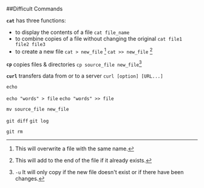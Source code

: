 ##Difficult Commands


 **`cat`** has three functions: 

+ to display the contents of a file `cat file_name`
+ to combine copies of a file without changing the original `cat file1 file2 file3`
+ to create a new file `cat > new_file` 
[^1] `cat >> new_file`
[^2]




**`cp`** copies files & directories `cp source_file new_file`[^3]

**`curl`** transfers data from or to a server `curl [option] [URL...]`

`echo` 

 `echo "words" > file`
 `echo "words" >> file`

 `mv source_file new_file`

 `git diff` 
 `git log`

 `git rm`

[^1]:This will overwrite a file with the same name.
[^2]:This will add to the end of the file if it already exists.
[^3]: `-u` It will only copy if the new file doesn't exist or if there have been changes. 



